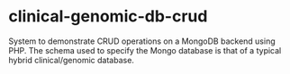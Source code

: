 # clinical-genomic-db-crud
System to demonstrate CRUD operations on a MongoDB backend using PHP. The schema used to specify the Mongo database is that of a typical hybrid clinical/genomic database.
